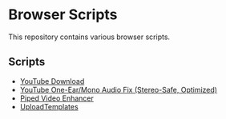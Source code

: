 # Browser Scripts

This repository contains various browser scripts.

## Scripts

- [YouTube Download](https://github.com/danielytuk/browser-scripts/tree/main/youtube-download-hijack)
- [YouTube One-Ear/Mono Audio Fix (Stereo-Safe, Optimized)](https://github.com/danielytuk/browser-scripts/tree/main/youtube-fix-audio)
- [Piped Video Enhancer](https://github.com/danielytuk/browser-scripts/tree/main/piped-video-enhancer)
- [UploadTemplates](https://github.com/danielytuk/browser-scripts/tree/main/youtube-upload-templates)
